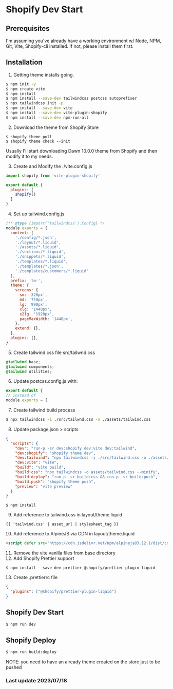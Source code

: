 # Shopify Dev Start

## Prerequisites
I'm assuming you've already have a working environment w/ Node, NPM, Git, Vite, Shopify-cli installed. 
If not, please install them first.

## Installation
1. Getting theme installs going.
```sh
$ npm init -y
$ npm create vite
$ npm install
$ npm install --save-dev tailwindcss postcss autoprefixer
$ npx tailwindcss init -p
$ npm install --save-dev vite
$ npm install --save-dev vite-plugin-shopify
$ npm install --save-dev npm-run-all
```
2. Download the theme from Shopify Store
```
$ shopify theme pull
$ shopify theme check --init
```
Usually I'll start downloading Dawn 10.0.0 theme from Shopify and then modify it to my needs.

3. Create and Modify the ./vite.config.js
```js
import shopify from 'vite-plugin-shopify'

export default {
  plugins: [
    shopify()
  ]
}
```
4. Set up tailwind.config.js
```js
/** @type {import('tailwindcss').Config} */
module.exports = {
  content: [
    './config/*.json',
    './layout/*.liquid',
    './assets/*.liquid',
    './sections/*.liquid',
    './snippets/*.liquid',
    './templates/*.liquid',
    './templates/*.json',
    './templates/customers/*.liquid'
  ],
  prefix: 'tw-',
  theme: {
    screens: {
      sm: '320px',
      md: '750px',
      lg: '990px',
      xlg: '1440px',
      x2lg: '1920px',
      pageMaxWidth: '1440px',
    },
    extend: {},
  },
  plugins: [],
}
```
5. Create tailwind css file src/tailwnd.css
```css
@tailwind base;
@tailwind components;
@tailwind utilities;
```
6. Update postcss.config.js with:
```javascript
export default {
// instead of 
module.exports = {
```
7. Create tailwind build process
```sh
$ npx tailwindcss -i ./src/tailwnd.css -o ./assets/tailwind.css
```
8. Update package.json > scripts
```json
{
  "scripts": {
    "dev": "run-p -sr dev:shopify dev:vite dev:tailwind",
    "dev:shopify": "shopify theme dev", 
    "dev:tailwind": "npx tailwindcss -i ./src/tailwind.css -o ./assets/tailwind.css --watch",
    "dev:vite": "vite", 
    "build": "vite build",
    "build:css": "npx tailwindcss -o assets/tailwind.css --minify",
    "build:deploy": "run-p -sr build:css && run-p -sr build:push",
    "build:push": "shopify theme push",
    "preview": "vite preview"
  }
}
```
```ssh
$ npm install
```
9. Add reference to tailwind.css in layout/theme.liquid
```liquid
{{ 'tailwind.css' | asset_url | stylesheet_tag }}
```
10. Add reference to AlpineJS via CDN in layout/theme.liquid
```html
<script defer src="https://cdn.jsdelivr.net/npm/alpinejs@3.12.1/dist/cdn.min.js"></script>
```
11. Remove the vite vanilla files from base directory
12. Add Shopify Prettier support
```ssh
$ npm install --save-dev prettier @shopify/prettier-plugin-liquid
```
13. Create .prettierrc file
```json
{
  "plugins": ["@shopify/prettier-plugin-liquid"]
}
```

## Shopify Dev Start
```sh
$ npm run dev
```
## Shopify Deploy
```sh
$ npm run build:deploy
```
NOTE: you need to have an already theme created on the store just to be pushed

### Last update 2023/07/18
